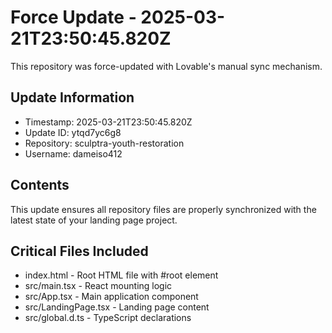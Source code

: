 
# Force Update - 2025-03-21T23:50:45.820Z

This repository was force-updated with Lovable's manual sync mechanism.

## Update Information
- Timestamp: 2025-03-21T23:50:45.820Z
- Update ID: ytqd7yc6g8
- Repository: sculptra-youth-restoration
- Username: dameiso412

## Contents
This update ensures all repository files are properly synchronized with the latest state of your landing page project.

## Critical Files Included
- index.html - Root HTML file with #root element
- src/main.tsx - React mounting logic
- src/App.tsx - Main application component
- src/LandingPage.tsx - Landing page content
- src/global.d.ts - TypeScript declarations
